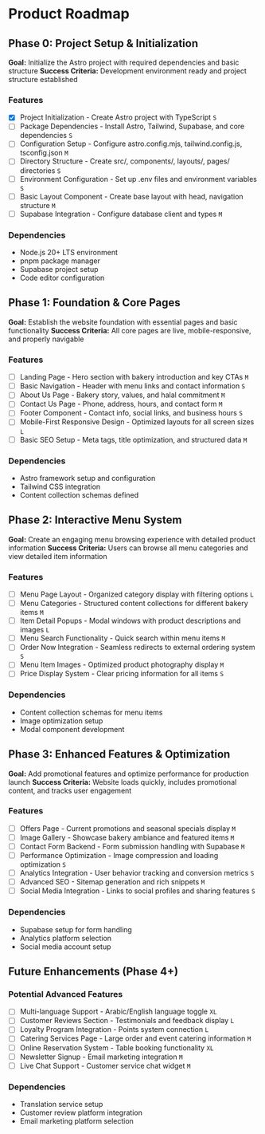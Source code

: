 # Product Roadmap

## Phase 0: Project Setup & Initialization

**Goal:** Initialize the Astro project with required dependencies and basic structure
**Success Criteria:** Development environment ready and project structure established

### Features

- [x] Project Initialization - Create Astro project with TypeScript `S`
- [ ] Package Dependencies - Install Astro, Tailwind, Supabase, and core dependencies `S`
- [ ] Configuration Setup - Configure astro.config.mjs, tailwind.config.js, tsconfig.json `M`
- [ ] Directory Structure - Create src/, components/, layouts/, pages/ directories `S`
- [ ] Environment Configuration - Set up .env files and environment variables `S`
- [ ] Basic Layout Component - Create base layout with head, navigation structure `M`
- [ ] Supabase Integration - Configure database client and types `M`

### Dependencies

- Node.js 20+ LTS environment
- pnpm package manager
- Supabase project setup
- Code editor configuration

## Phase 1: Foundation & Core Pages

**Goal:** Establish the website foundation with essential pages and basic functionality
**Success Criteria:** All core pages are live, mobile-responsive, and properly navigable

### Features

- [ ] Landing Page - Hero section with bakery introduction and key CTAs `M`
- [ ] Basic Navigation - Header with menu links and contact information `S`  
- [ ] About Us Page - Bakery story, values, and halal commitment `M`
- [ ] Contact Us Page - Phone, address, hours, and contact form `M`
- [ ] Footer Component - Contact info, social links, and business hours `S`
- [ ] Mobile-First Responsive Design - Optimized layouts for all screen sizes `L`
- [ ] Basic SEO Setup - Meta tags, title optimization, and structured data `M`

### Dependencies

- Astro framework setup and configuration
- Tailwind CSS integration
- Content collection schemas defined

## Phase 2: Interactive Menu System

**Goal:** Create an engaging menu browsing experience with detailed product information
**Success Criteria:** Users can browse all menu categories and view detailed item information

### Features

- [ ] Menu Page Layout - Organized category display with filtering options `L`
- [ ] Menu Categories - Structured content collections for different bakery items `M`
- [ ] Item Detail Popups - Modal windows with product descriptions and images `L`
- [ ] Menu Search Functionality - Quick search within menu items `M`
- [ ] Order Now Integration - Seamless redirects to external ordering system `S`
- [ ] Menu Item Images - Optimized product photography display `M`
- [ ] Price Display System - Clear pricing information for all items `S`

### Dependencies

- Content collection schemas for menu items
- Image optimization setup
- Modal component development

## Phase 3: Enhanced Features & Optimization

**Goal:** Add promotional features and optimize performance for production launch
**Success Criteria:** Website loads quickly, includes promotional content, and tracks user engagement

### Features

- [ ] Offers Page - Current promotions and seasonal specials display `M`
- [ ] Image Gallery - Showcase bakery ambiance and featured items `M`
- [ ] Contact Form Backend - Form submission handling with Supabase `M`
- [ ] Performance Optimization - Image compression and loading optimization `S`
- [ ] Analytics Integration - User behavior tracking and conversion metrics `S`
- [ ] Advanced SEO - Sitemap generation and rich snippets `M`
- [ ] Social Media Integration - Links to social profiles and sharing features `S`

### Dependencies

- Supabase setup for form handling
- Analytics platform selection
- Social media account setup

## Future Enhancements (Phase 4+)

### Potential Advanced Features

- [ ] Multi-language Support - Arabic/English language toggle `XL`
- [ ] Customer Reviews Section - Testimonials and feedback display `L`
- [ ] Loyalty Program Integration - Points system connection `L` 
- [ ] Catering Services Page - Large order and event catering information `M`
- [ ] Online Reservation System - Table booking functionality `XL`
- [ ] Newsletter Signup - Email marketing integration `M`
- [ ] Live Chat Support - Customer service chat widget `M`

### Dependencies

- Translation service setup
- Customer review platform integration
- Email marketing platform selection
